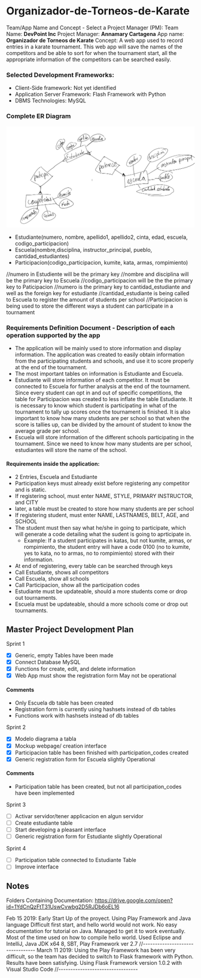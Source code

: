 # Organizador-de-Torneos-de-Karate

Team/App Name and Concept - Select a Project Manager (PM):
Team Name: **DevPoint Inc**
Project Manager: **Annamary Cartagena**
App name: **Organizador de Torneos de Karate**
Concept:
	A web app used to record entries in a karate tournament. This web app will save the names of the competitors and be able to sort for when the tournament start, all the appropriate information of the competitors can be searched easily.


### Selected Development Frameworks:
+ Client-Side framework: Not yet identified
+ Application Server Framework: Flash Framework with Python
+ DBMS Technologies: MySQL

### Complete ER Diagram

<img src = ERDiagram.png title = 'ERDiagram' />


+ Estudiante(numero, nombre, apellido1, apellido2, cinta, edad,  escuela, codigo_participacion)
+ Escuela(nombre,disciplina, instructor_principal, pueblo, cantidad_estudiantes)
+ Participacion(codigo_participacion, kumite, kata, armas, rompimiento)

//numero in Estudiente will be the primary key
//nombre and disciplina will be the primary key to Escuela
//codigo_participacion will be the the primary key to Paticipacion
//numero is the primary key to cantidad_estudiante and well as the foreign key for estudiante
//cantidad_estudiante is being called to Escuela to register the amount of students per school
//Participacion is being used to store the different ways a student can participate in a tournament 

### Requirements Definition Document - Description of each operation supported by the app
+ The application will be mainly used to store information and display information. The application was created to easily obtain information from the participating students and schools, and use it to score properly at the end of the tournament.
+ The most important tables on information is Estudiante and Escuela. 
+ Estudiante will store information of each competitor. It must be connected to Escuela for further analysis at the end of the tournament. Since every student can opt in and out of specific competitions, the table for Participacion was created to less inflate the table Estudiante. It is necessary to know which student is participating in what of the tournament to tally up scores once the tournament is finished. It is also important to know how many students are per school so that when the score is tallies up, can be divided by the amount of student to know the average grade per school.
+ Escuela will store information of the different schools participating in the tournament. Since we need to know how many students are per school, estudiantes will store the name of the school.
#### Requirements inside the application:
+ 2 Entries, Escuela and Estudiante
+ Participation keys must already exist before registering any competitor and is static.
+ If registering school, must enter NAME, STYLE, PRIMARY INSTRUCTOR, and CITY
+ later, a table must be created to store how many students are per school
+ If registering student, must enter NAME, LASTNAMES, BELT, AGE, and SCHOOL
+ The student must then say what he/she in going to participate, which will generate a code detailing what the sudent is going to aprticipate in.
	+ Example: If a student participates in katas, but not kumite, armas,  or rompimiento, the student entry will have a code 0100 (no to kumite, yes to kata, no to armas, no to rompimiento) stored with their information.
+ At end of registering, every table can be searched through keys
+ Call Estudiante, shows all competitors
+ Call Escuela, show all schools
+ Call Participacion, show all the participation codes
+ Estudiante must be updateable, should a more students come or drop out tournaments.
+ Escuela must be updateable, should a more schools come or drop out tournaments.



## Master Project Development Plan
Sprint 1
* [X]  Generic, empty Tables have been made
* [X]  Connect Database MySQL
* [X] Functions for create, edit, and delete information
* [X]  Web App must show the registration form
May not be operational
#### Comments
+ Only Escuela db table has been created
+ Registration form is currently using hashsets instead of db tables
+ Functions work with hashsets instead of db tables

Sprint 2

* [x] Modelo diagrama a tabla
* [x] Mockup webpage/ creation interface
* [x]  Participacion table has been finished with participation_codes created
* [x]  Generic registration form for Escuela slightly Operational
#### Comments
+ Participation table has been created, but not all participation_codes have been implemented

Sprint 3
* [ ] Activar servidor/tener applicacion en algun servidor
* [ ] Create estudiante table
* [ ] Start developing a pleasant interface
* [ ] Generic registration form for Estudiante slightly Operational

Sprint 4
* [ ]  Participation table connected to Estudiante Table
* [ ] Improve interface

## Notes

Folders Containing Documentation:
https://drive.google.com/open?id=1YdCnQzFtT31UswCvwbg2D5RJDb6oEL16

Feb 15 2019:
Early Start Up of the proyect. Using Play Framework and Java language
Difficult first start, and hello world would not work. No easy documentation for tutorial on Java. Managed to get it to work eventually.
Most of the time used on how to compile hello world.
Used Eclipse and IntelliJ, Java JDK x64 8, SBT, Play Framework ver 2.7
//---------------------------------
March 11 2019:
Using the Play Framework has been very difficult, so the team has decided to switch to Flask framework with Python. Results have been satisfying. Using Flask Framework version 1.0.2 with Visual Studio Code
//--------------------------------- 
